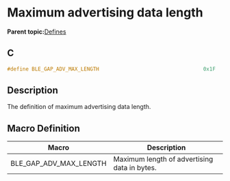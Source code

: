 # Maximum advertising data length

**Parent topic:**[Defines](GUID-9781CD29-3C4B-41EE-8F98-355D2AA99482.md)

## C

```c
#define BLE_GAP_ADV_MAX_LENGTH                                  0x1F
```

## Description

The definition of maximum advertising data length.

## Macro Definition

|Macro|Description|
|-----|-----------|
|BLE\_GAP\_ADV\_MAX\_LENGTH|Maximum length of advertising data in bytes.|

